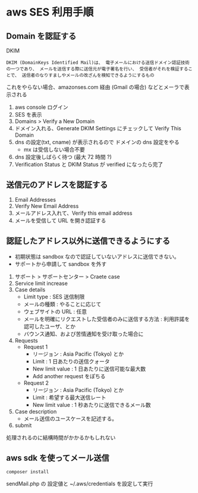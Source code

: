 # aws SES 利用手順

## Domain を認証する

DKIM

```
DKIM (DomainKeys Identified Mail)は、 電子メールにおける送信ドメイン認証技術の一つであり、 メールを送信する際に送信元が電子署名を行い、 受信者がそれを検証することで、 送信者のなりすましやメールの改ざんを検知できるようにするもの
```

これをやらない場合、amazonses.com 経由 (Gmail の場合) などとメーラで表示される

1. aws console ログイン
2. SES を表示
3. Domains > Verify a New Domain
4. ドメイン入れる、Generate DKIM Settings にチェックして Verify This Domain
5. dns の設定(txt, cname) が表示されるので ドメインの dns 設定をやる
   - mx は受信しない場合不要
6. dns 設定後しばらく待つ (最大 72 時間 ?)
7. Verification Status と DKIM Status が verified になったら完了

## 送信元のアドレスを認証する

1. Email Addresses
2. Verify New Email Address
3. メールアドレス入れて、Verify this email address
4. メールを受信して URL を開き認証する

## 認証したアドレス以外に送信できるようにする

- 初期状態は sandbox なので認証していないアドレスに送信できない。
- サポートから申請して sandbox を外す

1. サポート > サポートセンター > Craete case
2. Service limit increase
3. Case details
   - Limit type : SES 送信制限
   - メールの種類 : やることに応じて
   - ウェブサイトの URL : 任意
   - メールを明確にリクエストした受信者のみに送信する方法 : 利用許諾を認可したユーザ、とか
   - バウンス通知、および苦情通知を受け取った場合に
4. Requests
   - Request 1
     - リージョン : Asia Pacific (Tokyo) とか
     - Limit : 1 日あたりの送信クォータ
     - New limit value : 1 日あたりに送信可能な最大数
     - Add another request をぽちる
   - Request 2
     - リージョン : Asia Pacific (Tokyo) とか
     - Limit : 希望する最大送信レート
     - New limit value : 1 秒あたりに送信できるメール数
5. Case description
   - メール送信のユースケースを記述する。
6. submit

処理されるのに結構時間がかかるかもしれない

## aws sdk を使ってメール送信

```
composer install
```

sendMail.php の 設定値と ~/.aws/credentials を設定して実行
